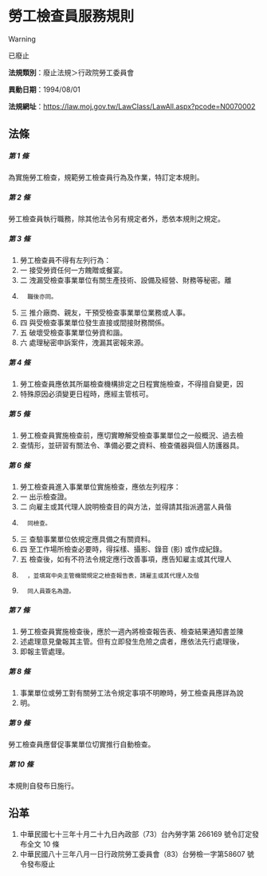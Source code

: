 # 勞工檢查員服務規則
> [!WARNING]
> 已廢止

**法規類別**：廢止法規＞行政院勞工委員會

**異動日期**：1994/08/01  

**法規網址**：https://law.moj.gov.tw/LawClass/LawAll.aspx?pcode=N0070002



## 法條
##### 第 1 條
為實施勞工檢查，規範勞工檢查員行為及作業，特訂定本規則。

##### 第 2 條
勞工檢查員執行職務，除其他法令另有規定者外，悉依本規則之規定。

##### 第 3 條
1. 勞工檢查員不得有左列行為：
1.   一  接受勞資任何一方餽贈或餐宴。
1.   二  洩漏受檢查事業單位有關生產技術、設備及經營、財務等秘密。離
1.       職後亦同。
1.   三  推介廠商、親友，干預受檢查事業單位業務或人事。
1.   四  與受檢查事業單位發生直接或間接財務關係。
1.   五  破壞受檢查事業單位勞資和諧。
1.   六  處理秘密申訴案件，洩漏其密報來源。

##### 第 4 條
1. 勞工檢查員應依其所屬檢查機構排定之日程實施檢查，不得擅自變更，因
1. 特殊原因必須變更日程時，應經主管核可。

##### 第 5 條
1. 勞工檢查員實施檢查前，應切實瞭解受檢查事業單位之一般概況、過去檢
1. 查情形，並研習有關法令、準備必要之資料、檢查儀器與個人防護器具。

##### 第 6 條
1. 勞工檢查員進入事業單位實施檢查，應依左列程序：
1.   一  出示檢查證。
1.   二  向雇主或其代理人說明檢查目的與方法，並得請其指派適當人員偕
1.       同檢查。
1.   三  查驗事業單位依規定應具備之有關資料。
1.   四  至工作場所檢查必要時，得採樣、攝影、錄音 (影) 或作成紀錄。
1.   五  檢查後，如有不符法令規定應行改善事項，應告知雇主或其代理人
1.       ，並填寫中央主管機關規定之檢查報告表，請雇主或其代理人及偕
1.       同人員簽名為證。

##### 第 7 條
1. 勞工檢查員實施檢查後，應於一週內將檢查報告表、檢查結果通知書並陳
1. 述處理意見彙報其主管。但有立即發生危險之虞者，應依法先行處理後，
1. 即報主管處理。

##### 第 8 條
1. 事業單位或勞工對有關勞工法令規定事項不明瞭時，勞工檢查員應詳為說
1. 明。

##### 第 9 條
勞工檢查員應督促事業單位切實推行自動檢查。

##### 第 10 條
本規則自發布日施行。

## 沿革
1. 中華民國七十三年十月二十九日內政部（73）台內勞字第 266169 號令訂定發布全文 10 條
1. 中華民國八十三年八月一日行政院勞工委員會（83）台勞檢一字第58607 號令發布廢止
